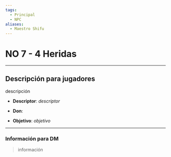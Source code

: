 ```yaml
---
tags:
  - Principal
  - NPC
aliases:
  - Maestro Shifu
---
```

# NO 7 - 4 Heridas
___
## Descripción para jugadores
descripción

- **Descriptor**: *descriptor*
- **Don**:

- **Objetivo**: *objetivo*
___
### Información para DM
>información
